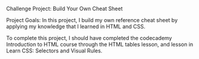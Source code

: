 Challenge Project: Build Your Own Cheat Sheet

Project Goals:
In this project, I build my own reference cheat sheet by applying my knowledge that I
learned in HTML and CSS.

To complete this project, I should have completed the codecademy Introduction to HTML course 
through the HTML tables lesson, and lesson in Learn CSS: Selectors and Visual Rules.
